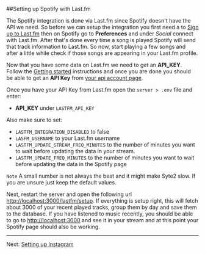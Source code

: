 ##Setting up Spotify with Last.fm

The Spotify integration is done via Last.fm since Spotify doesn't have the API we need. So before we can setup the integration you first need a to [Sign up to Last.fm](http://www.last.fm/) then on Spotify go to **Preferences** and under *Social* connect with Last.fm. After that's done every time a song is played Spotify will send that track information to Last.fm. So now, start playing a few songs and after a little while check if those songs are appearing in your Last.fm profile.

Now that you have some data on Last.fm we need to get an **API_KEY**. Follow the [Getting started](http://www.last.fm/api) instructions and once you are done you should be able to get an **API Key** from [your api account page](http://www.last.fm/api/account).

Once you have your API Key from Last.fm open the `server > .env` file and enter:

* **API_KEY** under `LASTFM_API_KEY`

Also make sure to set:

* `LASTFM_INTEGRATION_DISABLED` to false
* `LASFM_USERNAME` to your Last.fm username
* `LASTFM_UPDATE_STREAM_FREQ_MINUTES` to the number of minutes you want to wait before updating the data in your stream.
* `LASTFM_UPDATE_FREQ_MINUTES` to the number of minutes you want to wait before updating the data in the Spotify page

`Note` A small number is not always the best and it might make Syte2 slow. If you are unsure just keep the default values.

Next, restart the server and open the following url <http://localhost:3000/lastfm/setup>. If everything is setup right, this will fetch about 3000 of your recent played tracks, group them by day and save them to the database. If you have listened to music recently, you should be able to go to <http://localhost:3000> and see it in your stream and at this point your Spotify page should also be working.

---

Next: [Setting up Instagram](instagram.md)
